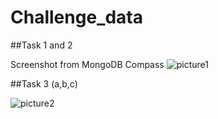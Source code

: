 # Challenge_data

##Task 1 and 2

Screenshot from MongoDB Compass
![picture1](https://user-images.githubusercontent.com/76821291/223854071-fafbc4d9-f01f-485d-84e6-ac59b576c2b8.PNG)


##Task 3 (a,b,c)


![picture2](https://user-images.githubusercontent.com/76821291/223854342-33dbf471-5853-49f1-8aa0-2b3bc3737431.PNG)
